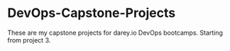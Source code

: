 # DevOps-Capstone-Projects
These are my capstone projects for darey.io DevOps bootcamps. Starting from project 3.
